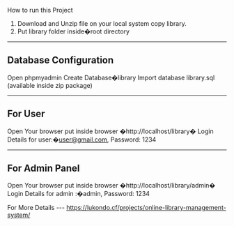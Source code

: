 How to run this Project

1. Download and Unzip file on your local system copy library.
2. Put library folder inside�root directory

----------------------
Database Configuration
-----------------------

Open phpmyadmin
Create Database�library
Import database library.sql (available inside zip package)

---------
For User
----------

Open Your browser put inside browser �http://localhost/library�
Login Details for user:�user@gmail.com, Password: 1234

----------------
For Admin Panel
-----------------

Open Your browser put inside browser �http://localhost/library/admin�
Login Details for admin :�admin, Password: 1234


For More Details --- https://lukondo.cf/projects/online-library-management-system/
